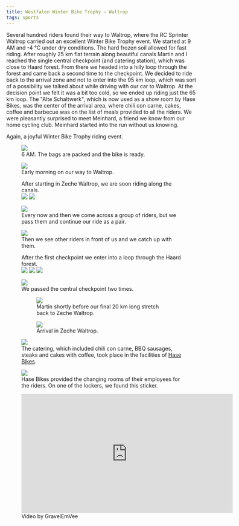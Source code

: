 ```yaml
---
title: Westfalen Winter Bike Trophy – Waltrop
tags: sports
---
```

Several hundred riders found their way to Waltrop, where the RC Sprinter Waltrop carried out an excellent Winter Bike Trophy event. We started at 9 AM and -4 °C under dry conditions. The hard frozen soil allowed for fast riding. After roughly 25 km flat terrain along beautiful canals Martin and I reached the single central checkpoint (and catering station), which was close to Haard forest. From there we headed into a hilly loop through the forest and came back a second time to the checkpoint. We decided to ride back to the arrival zone and not to enter into the 95 km loop, which was sort of a possibility we talked about while driving with our car to Waltrop. At the decision point we felt it was a bit too cold, so we ended up riding just the 65 km loop. The "Alte Schaltwerk", which is now used as a show room by Hase Bikes, was the center of the arrival area, where chili con carne, cakes, coffee and barbecue was on the list of meals provided to all the riders. We were pleasantly surprised to meet Meinhard, a friend we know from our home cycling club. Meinhard started into the run without us knowing.  

Again, a joyful Winter Bike Trophy riding event.

<figure>
<img src="/img/sports/IMG_6929.jpg" >
<figcaption>6 AM. The bags are packed and the bike is ready.</figcaption>
</figure>

<figure>
<img src="/img/sports/IMG_6932.jpg" >
<figcaption>Early morning on our way to Waltrop.</figcaption>
</figure>

<figure>
<figcaption>After starting in Zeche Waltrop, we are soon riding along the canals.</figcaption>
<div class="md:split">
<img src="/img/sports/IMG_6936.jpg" >
<img src="/img/sports/IMG_6938.jpg" >
</div>
</figure>

<figure>
<img src="/img/sports/IMG_6944.jpg" >
<figcaption>Every now and then we come across a group of riders, but we pass them and continue our ride as a pair. </figcaption>
</figure>

<figure>
<img src="/img/sports/IMG_6948.jpg" >
<figcaption>Then we see other riders in front of us and we catch up with them.</figcaption>
</figure>

<figure>
<figcaption>After the first checkpoint we enter into a loop through the Haard forest.</figcaption>
<div class="md:split">
<img src="/img/sports/IMG_6950.jpg" >
<img src="/img/sports/IMG_6952.jpg" >
<img src="/img/sports/IMG_6956.jpg" >
</div>
</figure>

<figure>
<img src="/img/sports/IMG_6958.jpg" >
<figcaption>We passed the central checkpoint two times.</figcaption>
</figure>

<figure class="md:split">
<figure>
<img src="/img/sports/IMG_6960.jpg">
<figcaption>Martin shortly before our final 20 km long stretch back to Zeche Waltrop.</figcaption>
</figure>
<figure>
<img src="/img/sports/IMG_6961.jpg" >
<figcaption>Arrival in Zeche Waltrop.</figcaption>
</figure>
</figure>

<figure>
<img src="/img/sports/IMG_6963.jpg" >
<figcaption>The catering, which included chili con carne, BBQ sausages, steaks and cakes with coffee, took place in the facilities of <a href="https://www.hasebikes.com/">Hase Bikes</a>.</figcaption>
</figure>

<figure>
<img src="/img/sports/IMG_6965.jpg" >
<figcaption>Hase Bikes provided the changing rooms of their employees for the riders. On one of the lockers, we found this sticker. </figcaption>
</figure>

<figure>
<iframe width="560" height="315" src="https://www.youtube.com/embed/dJ_751YpYoQ?si=eMVubTg6FcLY8klR" title="YouTube video player" frameborder="0" allow="accelerometer; autoplay; clipboard-write; encrypted-media; gyroscope; picture-in-picture; web-share" referrerpolicy="strict-origin-when-cross-origin" allowfullscreen></iframe>
<figcaption>Video by GravelEmVee</figcaption>
</figure>
